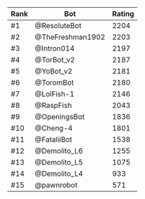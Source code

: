 Rank|Bot|Rating
---|---|---
#1|@ResoluteBot|2204
#2|@TheFreshman1902|2203
#3|@Intron014|2197
#4|@TorBot_v2|2187
#5|@YoBot_v2|2181
#6|@ToromBot|2180
#7|@LolFish-1|2146
#8|@RaspFish|2043
#9|@OpeningsBot|1836
#10|@Cheng-4|1801
#11|@FataliiBot|1538
#12|@Demolito_L6|1255
#13|@Demolito_L5|1075
#14|@Demolito_L4|933
#15|@pawnrobot|571
